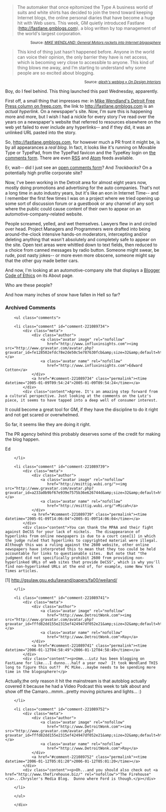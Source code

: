 <blockquote>The automaker that once epitomized the Type A business world of suits and white shirts has decided to join the trend toward keeping Internet blogs, the online personal diaries that have become a huge hit with Web users. This week, GM quietly introduced Fastlane (<a href="http://fastlane.gmblogs.com">http://fastlane.gmblogs.com</a>), a blog written by top management of the world's largest corporation.</blockquote>
<div align="right"><small>Source: <cite><a href="http://www.freep.com/money/tech/mwendland8e_20050108.htm">MIKE WENDLAND: General Motors rockets into Internet blogosphere</a></cite></small></div>

<blockquote>This kind of thing just hasn&#8217;t happened before. Anyone in the world can voice their opinion, the only barrier they have is net access, which is becoming very close to accessible to anyone. This kind of thing blows me away, and I&#8217;m starting to understand why some people are so excited about blogging.</blockquote>
<div align="right"><small>Source: <cite><a href="http://wasabi.dynu.com:8080/blog/index.php?p=43">alexh's weblog &#187; On Design Interiors</a></cite></small></div>

Boy, do I feel behind.  This thing launched this past Wednesday, apparently.

First off, a small thing that impresses me: in [Mike Wendland's Detroit Free Press column on freep.com][column], the link to <a href="http://fastlane.gmblogs.com">http://fastlane.gmblogs.com</a> is an *actual hyperlink*.  On a newspaper's site.  Now, I'm sure this is happening more and more, but I wish I had a nickle for every story I've read over the years on a newspaper's website that referred to resources elsewhere on the web yet failed to ever include any hyperlinks-- and if they did, it was an unlinked URL pasted into the story.  

So, <a href="http://fastlane.gmblogs.com">http://fastlane.gmblogs.com</a>, for however much a PR front it might be, is by all appearances a *real blog*.  In fact, it looks like it's running on Movable Type or TypePad, from the TypePad favicon and the TypeKey login on [the comments form][comments].  There are even [RSS][rss] and [Atom][atom] feeds available.

[rss]: http://fastlane.gmblogs.com/index.rdf
[atom]: http://fastlane.gmblogs.com/atom.xml
[comments]: http://fastlane.gmblogs.com/archives/2005/01/great_comments_1.html#comments

Er, wait-- did I just see an [open comments form][comments]?  And *Trackbacks*?  On a potentially high profile corporate site?  

Now, I've been working in the Detroit area for almost eight years now, mostly doing promotions and advertising for the auto companies.  That's not a long time in auto industry years, but it's like an eon in Internet Time-- and I remember the first few times I was on a project where we tried opening up some sort of discussion forum or a guestbook or any channel of any sort where the public could cause content of their own to appear on an automotive-company-related website.  

People screamed, yelled, and wet themselves.  Lawyers flew in and circled over head.  Project Managers and Programmers were drafted into being around-the-clock intensive hands-on moderators, intercepting and/or deleting anything that wasn't absolutely and completely safe to appear on the site.  Open text areas were whittled down to text fields, then reduced to a choice from canned messages by radio button.  Someone might swear, be rude, post nasty jokes-- or more even more obscene, someone might say that the other guy made better cars.

And now, I'm looking at an automotive-company site that displays a [Blogger Code of Ethics][ethics] on its About page.  

Who are these people?  

And how many inches of snow have fallen in Hell so far?

[ethics]: http://fastlane.gmblogs.com/about.html
[column]: http://www.freep.com/money/tech/mwendland8e_20050108.htm

<div id="comments" class="comments archived-comments">
            <h3>Archived Comments</h3>
            
        <ul class="comments">
            
        <li class="comment" id="comment-221089734">
            <div class="meta">
                <div class="author">
                    <a class="avatar image" rel="nofollow" 
                       href="http://www.influxinsights.com"><img src="http://www.gravatar.com/avatar.php?gravatar_id=fe128502efdc78e2de50c5e787630fcb&amp;size=32&amp;default=http://mediacdn.disqus.com/1320279820/images/noavatar32.png"/></a>
                    <a class="avatar name" rel="nofollow" 
                       href="http://www.influxinsights.com">Edward Cotton</a>
                </div>
                <a href="#comment-221089734" class="permalink"><time datetime="2005-01-09T09:54:24">2005-01-09T09:54:24</time></a>
            </div>
            <div class="content">Agree. It's an amazing step forward from a cultural perspective. Just looking at the comments on the Lutz's piece, it seems to have tapped into a deep well of consumer interest. 

It could become a great tool for GM, if they have the discipline to do it right and not get scared or overwhelmed. 

So far, it seems like they are doing it right.

The PR agency behind this probably deserves some of the credit for making the blog happen.

Ed</div>
            
        </li>
    
        <li class="comment" id="comment-221089739">
            <div class="meta">
                <div class="author">
                    <a class="avatar image" rel="nofollow" 
                       href="http://msittig.wubi.org/"><img src="http://www.gravatar.com/avatar.php?gravatar_id=a233a0b9bf67e939e7575b36e626744d&amp;size=32&amp;default=http://mediacdn.disqus.com/1320279820/images/noavatar32.png"/></a>
                    <a class="avatar name" rel="nofollow" 
                       href="http://msittig.wubi.org/">Micah</a>
                </div>
                <a href="#comment-221089739" class="permalink"><time datetime="2005-01-09T14:06:04">2005-01-09T14:06:04</time></a>
            </div>
            <div class="content">You can thank the MPAA and their fight against DeCSS for your lack of nickels.  The disappearance of hyperlinks from online newspapers is due to a court case[1] in which the judge ruled that hyperlinks to copyrighted material were illegal.  Although this was a ruling against the 2600 website, other online newspapers have interpreted this to mean that they too could be held accountable for links to questionable sites.  But note that "the judgment did not specifically prohibit 2600 from providing non-hyperlinked URLs of web sites that provide DeCSS", which is why you'll find non-hyperlinked URLs at the end of, for example, some New York Times articles.

[1] http://gsulaw.gsu.edu/lawand/papers/fa00/weiland/</div>
            
        </li>
    
        <li class="comment" id="comment-221089741">
            <div class="meta">
                <div class="author">
                    <a class="avatar image" rel="nofollow" 
                       href="http://www.DetroitWonk.com"><img src="http://www.gravatar.com/avatar.php?gravatar_id=fffd82dd155e2315ef424947df052e21&amp;size=32&amp;default=http://mediacdn.disqus.com/1320279820/images/noavatar32.png"/></a>
                    <a class="avatar name" rel="nofollow" 
                       href="http://www.DetroitWonk.com">Ray</a>
                </div>
                <a href="#comment-221089741" class="permalink"><time datetime="2006-01-12T04:58:49">2006-01-12T04:58:49</time></a>
            </div>
            <div class="content"><p>Umm...Lutz has been blogging on FastLane for like...I dunno...half a year now?  It took Wendland THIS long to figure this out??  PC Mike...maybe needs to be spending more time in the blogosphere!</p>

<p>Actually,the only reason it hit the mainstream is that autoblog actually covered it because he had a Video Podcast this week to talk about and show off the Camaro...mmm...pretty moving pictures and lights... :)</p></div>
            
        </li>
    
        <li class="comment" id="comment-221089752">
            <div class="meta">
                <div class="author">
                    <a class="avatar image" rel="nofollow" 
                       href="http://www.DetroitWonk.com"><img src="http://www.gravatar.com/avatar.php?gravatar_id=fffd82dd155e2315ef424947df052e21&amp;size=32&amp;default=http://mediacdn.disqus.com/1320279820/images/noavatar32.png"/></a>
                    <a class="avatar name" rel="nofollow" 
                       href="http://www.DetroitWonk.com">Ray</a>
                </div>
                <a href="#comment-221089752" class="permalink"><time datetime="2006-01-12T05:01:20">2006-01-12T05:01:20</time></a>
            </div>
            <div class="content"><p>Oh...and you should also check out <a href="http://www.thefirehouse.biz/" rel="nofollow">"The Firehouse"</a>...Chrysler's Media Blog.  Dunno where Ford is though.</p></div>
            
        </li>
    
        </ul>
    
        </div>
    